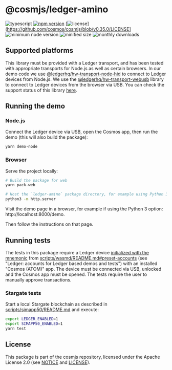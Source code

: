 # @cosmjs/ledger-amino

![typescript](https://img.shields.io/npm/types/@cosmjs/ledger-amino.svg)
[![npm version](https://img.shields.io/npm/v/@cosmjs/ledger-amino.svg)](https://www.npmjs.com/package/@cosmjs/ledger-amino)
[![license](https://img.shields.io/npm/l/@cosmjs/ledger-amino.svg)](https://github.com/cosmos/cosmjs/blob/v0.35.0/LICENSE]
![minimum node version](https://img.shields.io/node/v/@cosmjs/ledger-amino.svg)
![minified size](https://img.shields.io/bundlephobia/min/@cosmjs/ledger-amino.svg)
![monthly downloads](https://img.shields.io/npm/dm/@cosmjs/ledger-amino.svg)

## Supported platforms

This library must be provided with a Ledger transport, and has been tested with
appropriate transports for Node.js as well as certain browsers. In our demo code
we use
[@ledgerhq/hw-transport-node-hid](https://github.com/LedgerHQ/ledgerjs/tree/master/packages/hw-transport-node-hid)
to connect to Ledger devices from Node.js. We use the
[@ledgerhq/hw-transport-webusb](https://github.com/LedgerHQ/ledgerjs/tree/master/packages/hw-transport-webusb)
library to connect to Ledger devices from the browser via USB. You can check the
support status of this library
[here](https://github.com/LedgerHQ/ledgerjs/tree/master/packages/hw-transport-webusb#support-status).

## Running the demo

### Node.js

Connect the Ledger device via USB, open the Cosmos app, then run the demo (this
will also build the package):

```sh
yarn demo-node
```

### Browser

Serve the project locally:

```sh
# Build the package for web
yarn pack-web

# Host the `ledger-amino` package directory, for example using Python 3
python3 -m http.server
```

Visit the demo page in a browser, for example if using the Python 3 option:
http://localhost:8000/demo.

Then follow the instructions on that page.

## Running tests

The tests in this package require a Ledger device
[initialized with the mnemonic](https://support.ledger.com/hc/en-us/articles/360005434914)
from
[scripts/wasmd/README.md#preset-accounts](https://github.com/cosmos/cosmjs/blob/main/scripts/wasmd/README.md#preset-accounts)
(see "Ledger: accounts for Ledger based demos and tests") with an installed
"Cosmos (ATOM)" app. The device must be connected via USB, unlocked and the
Cosmos app must be opened. The tests require the user to manually approve
transactions.

### Stargate tests

Start a local Stargate blockchain as described in
[scripts/simapp50/README.md](https://github.com/cosmos/cosmjs/blob/main/scripts/simapp50/README.md)
and execute:

```sh
export LEDGER_ENABLED=1
export SIMAPP50_ENABLED=1
yarn test
```

## License

This package is part of the cosmjs repository, licensed under the Apache License
2.0 (see [NOTICE](https://github.com/cosmos/cosmjs/blob/main/NOTICE) and
[LICENSE](https://github.com/cosmos/cosmjs/blob/main/LICENSE)).
